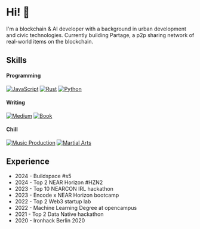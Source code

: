 # Hi! 👋 

I'm a blockchain & AI developer with a background in urban development and civic technologies.
Currently building Partage, a p2p sharing network of real-world items on the blockchain.

## Skills

#### Programming
[![JavaScript](https://img.shields.io/badge/-JavaScript-000000?Color=white)](https://github.com/jcarbonnell)
[![Rust](https://img.shields.io/badge/-Rust-000000?Color=white)](https://github.com/jcarbonnell)
[![Python](https://img.shields.io/badge/-Python-000000?Color=white)](https://github.com/jcarbonnell)

#### Writing
[![Medium](https://img.shields.io/badge/-Medium-000000?Color=white)]([https://juliencarbonnell.medium.com/)
[![Book](https://img.shields.io/badge/-Book_Author-000000?Color=white)]([https://a.co/d/0Ox4saC])

#### Chill
[![Music Production](https://img.shields.io/badge/-Music_Production-000000?Color=white)]([https://digitaloverdrive.bandcamp.com/])
[![Martial Arts](https://img.shields.io/badge/Martial_Arts-000000?Color=white)](https://github.com/jcarbonnell)

## Experience

- 2024 - Buildspace #s5 
- 2024 - Top 2 NEAR Horizon #HZN2
- 2023 - Top 10 NEARCON IRL hackathon
- 2023 - Encode x NEAR Horizon bootcamp
- 2022 - Top 2 Web3 startup lab
- 2022 - Machine Learning Degree at opencampus
- 2021 - Top 2 Data Native hackathon
- 2020 - Ironhack Berlin 2020
